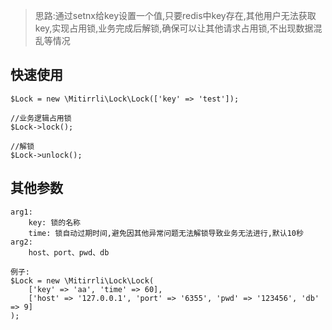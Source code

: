 > 思路:通过setnx给key设置一个值,只要redis中key存在,其他用户无法获取key,实现占用锁,业务完成后解锁,确保可以让其他请求占用锁,不出现数据混乱等情况

## 快速使用
```
$Lock = new \Mitirrli\Lock\Lock(['key' => 'test']);

//业务逻辑占用锁
$Lock->lock();

//解锁
$Lock->unlock();
```

## 其他参数
```
arg1:
    key: 锁的名称
    time: 锁自动过期时间,避免因其他异常问题无法解锁导致业务无法进行,默认10秒
arg2:
    host、port、pwd、db

例子:
$Lock = new \Mitirrli\Lock\Lock(
    ['key' => 'aa', 'time' => 60],
    ['host' => '127.0.0.1', 'port' => '6355', 'pwd' => '123456', 'db' => 9]
);
```